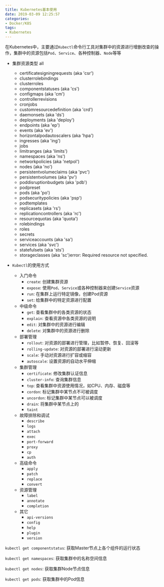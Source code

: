 ```yaml
---
title: Kubernetes基本使用
date: 2019-03-09 12:25:57
categories: 
- Docker/K8S
tags: 
- Kubernetes
---
```


在Kubernetes中，主要通过`Kubectl`命令行工具对集群中的资源进行增删改查的操作，集群中的资源包括`Pod`、`Service`、各种控制器、`Node`等等

- 集群资源类型
all  
  * certificatesigningrequests (aka 'csr')  
  * clusterrolebindings  
  * clusterroles  
  * componentstatuses (aka 'cs')  
  * configmaps (aka 'cm')  
  * controllerrevisions  
  * cronjobs  
  * customresourcedefinition (aka 'crd')  
  * daemonsets (aka 'ds')  
  * deployments (aka 'deploy')  
  * endpoints (aka 'ep')  
  * events (aka 'ev')  
  * horizontalpodautoscalers (aka 'hpa')  
  * ingresses (aka 'ing')  
  * jobs  
  * limitranges (aka 'limits')  
  * namespaces (aka 'ns')  
  * networkpolicies (aka 'netpol')  
  * nodes (aka 'no')  
  * persistentvolumeclaims (aka 'pvc')  
  * persistentvolumes (aka 'pv')  
  * poddisruptionbudgets (aka 'pdb')  
  * podpreset  
  * pods (aka 'po')  
  * podsecuritypolicies (aka 'psp')  
  * podtemplates  
  * replicasets (aka 'rs')  
  * replicationcontrollers (aka 'rc')  
  * resourcequotas (aka 'quota')  
  * rolebindings  
  * roles  
  * secrets  
  * serviceaccounts (aka 'sa')  
  * services (aka 'svc')  
  * statefulsets (aka 'sts')  
  * storageclasses (aka 'sc')error: Required resource not specified.

- `Kubectl`的使用方式
  - 入门命令
    - `create`: 创建集群资源
    - `expose`: 使用`Pod`、`Service`或各种控制器来创建`Service`资源
    - `run`: 在集群上运行特定镜像，创建Pod资源
    - `set`: 给集群中的特定资源进行配置
  - 中级命令
    - `get`: 查看集群中的各类资源的状态
    - `explain`: 查看资源中各类资源的说明
    - `edit`: 对集群中的资源进行编辑
    - `delete`: 对集群中的资源进行删除
  - 部署管理
    - `rollout`: 对资源的部署进行管理，比如暂停、恢复、回滚等
    - `rolling-update`: 对资源的部署进行滚动更新
    - `scale`: 手动对资源进行扩容或缩容
    - `autoscale`: 设置资源的自动水平伸缩
  - 集群管理
    - `certificate`: 修改集群认证信息
    - `cluster-info`: 查询集群信息
    - `top`: 查看集群中资源使用情况，如CPU、内存、磁盘等
    - `cordon`: 标记集群中某节点不可被调度
    - `uncordon`: 标记集群中某节点可以被调度
    - `drain`: 将集群中某节点上的
    - `taint`
  - 故障排除和调试
    - `describe`
    - `logs`
    - `attach`
    - `exec`
    - `port-forward`
    - `proxy`
    - `cp`
    - `auth`
  - 高级命令
    - `apply`
    - `patch`
    - `replace`
    - `convert`
  - 资源管理
    - `label`
    - `annotate`
    - `completion`
  - 其它
    - `api-versions`
    - `config`
    - `help`
    - `plugin`
    - `version`

`kubectl get componentstatus`: 获取Master节点上各个组件的运行状态

`kubectl get namespaces`: 获取集群中的名称空间信息

`kubectl get nodes`: 获取集群Node节点信息

`kubectl get pods`: 获取集群中的Pod信息

